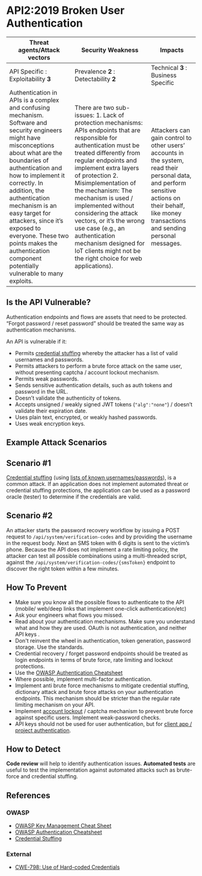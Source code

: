 API2:2019 Broken User Authentication
====================================

| Threat agents/Attack vectors | Security Weakness | Impacts |
| - | - | - |
| API Specific : Exploitability **3** | Prevalence **2** : Detectability **2** | Technical **3** : Business Specific |
| Authentication in APIs is a complex and confusing mechanism. Software and security engineers might have misconceptions about what are the boundaries of authentication and how to implement it correctly. In addition, the authentication mechanism is an easy target for attackers, since it’s exposed to everyone. These two points makes the authentication component potentially vulnerable to many exploits. | There are two sub-issues: 1. Lack of protection mechanisms: APIs endpoints that are responsible for authentication must be treated differently from regular endpoints and implement extra layers of protection 2. Misimplementation of the mechanism: The mechanism is used / implemented without considering the attack vectors, or it’s the wrong use case (e.g., an authentication mechanism designed for IoT clients might not be the right choice for web applications). | Attackers can gain control to other users’ accounts in the system, read their personal data, and perform sensitive actions on their behalf, like money transactions and sending personal messages. |

## Is the API Vulnerable?

Authentication endpoints and flows are assets that need to be protected. “Forgot
password / reset password” should be treated the same way as authentication
mechanisms.

An API is vulnerable if it:
* Permits [credential stuffing][1] whereby the attacker has a list of valid
  usernames and passwords.
* Permits attackers to perform a brute force attack on the same user, without
  presenting captcha / account lockout mechanism.
* Permits weak passwords.
* Sends sensitive authentication details, such as auth tokens and password in
  the URL.
* Doesn’t validate the authenticity of tokens.
* Accepts unsigned / weakly signed JWT tokens (`"alg":"none"`) / doesn’t
  validate their expiration date.
* Uses plain text, encrypted, or weakly hashed passwords.
* Uses weak encryption keys.

## Example Attack Scenarios

## Scenario #1

[Credential stuffing][1] (using [lists of known usernames/passwords][2]), is a
common attack. If an application does not implement automated threat or
credential stuffing protections, the application can be used as a password
oracle (tester) to determine if the credentials are valid.

## Scenario #2

An attacker starts the password recovery workflow by issuing a POST request to
`/api/system/verification-codes` and by providing the username in the request
body. Next an SMS token with 6 digits is sent to the victim’s phone. Because the
API does not implement a rate limiting policy, the attacker can test all
possible combinations using a multi-threaded script, against the
`/api/system/verification-codes/{smsToken}` endpoint to discover the right token
within a few minutes.

## How To Prevent

* Make sure you know all the possible flows to authenticate to the API (mobile/
  web/deep links that implement one-click authentication/etc)
* Ask your engineers what flows you missed.
* Read about your authentication mechanisms. Make sure you understand what and
  how they are used. OAuth is not authentication, and neither API keys .
* Don't reinvent the wheel in authentication, token generation, password
  storage. Use the standards.
* Credential recovery / forget password endpoints should be treated as login
  endpoints in terms of brute force, rate limiting and lockout protections.
* Use the [OWASP Authentication Cheatsheet][3]
* Where possible, implement multi-factor authentication.
* Implement anti brute force mechanisms to mitigate credential stuffing,
  dictionary attack and brute force attacks on your authentication endpoints.
  This mechanism should be  stricter than the regular rate limiting mechanism on
  your API.
* Implement [account lockout][4] / captcha mechanism to prevent brute force
  against specific users. Implement weak-password checks.
* API keys should not be used for user authentication, but for [client app /
  project authentication][5].

## How to Detect

**Code review** will help to identify authentication issues. **Automated tests**
are useful to test the implementation against automated attacks such as
brute-force and credential stuffing.

## References

### OWASP

* [OWASP Key Management Cheat Sheet][6]
* [OWASP Authentication Cheatsheet][3]
* [Credential Stuffing][1]

### External

* [CWE-798: Use of Hard-coded Credentials][7]

[1]: https://www.owasp.org/index.php/Credential_stuffing
[2]: https://github.com/danielmiessler/SecLists
[3]: https://cheatsheetseries.owasp.org/cheatsheets/Authentication_Cheat_Sheet.html
[4]: https://www.owasp.org/index.php/Testing_for_Weak_lock_out_mechanism_(OTG-AUTHN-003)
[5]: https://cloud.google.com/endpoints/docs/openapi/when-why-api-key
[6]: https://www.owasp.org/index.php/Key_Management_Cheat_Sheet
[7]: https://cwe.mitre.org/data/definitions/798.html
